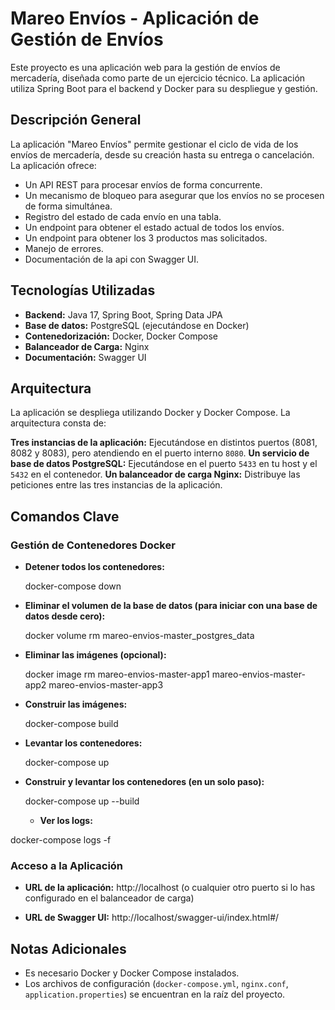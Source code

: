 # Mareo Envíos - Aplicación de Gestión de Envíos

Este proyecto es una aplicación web para la gestión de envíos de mercadería, diseñada como parte de un ejercicio técnico.
La aplicación utiliza Spring Boot para el backend y Docker para su despliegue y gestión.

## Descripción General

La aplicación "Mareo Envíos" permite gestionar el ciclo de vida de los envíos de mercadería, desde su creación hasta su entrega o cancelación. La aplicación ofrece:

*   Un API REST para procesar envíos de forma concurrente.
*   Un mecanismo de bloqueo para asegurar que los envíos no se procesen de forma simultánea.
*   Registro del estado de cada envío en una tabla.
*   Un endpoint para obtener el estado actual de todos los envíos.
*  Un endpoint para obtener los 3 productos mas solicitados.
*  Manejo de errores.
*  Documentación de la api con Swagger UI.

## Tecnologías Utilizadas

*   **Backend:** Java 17, Spring Boot, Spring Data JPA
*   **Base de datos:** PostgreSQL (ejecutándose en Docker)
*   **Contenedorización:** Docker, Docker Compose
*   **Balanceador de Carga:** Nginx
*   **Documentación:** Swagger UI

## Arquitectura

La aplicación se despliega utilizando Docker y Docker Compose. La arquitectura consta de:

  **Tres instancias de la aplicación:** Ejecutándose en distintos puertos (8081, 8082 y 8083), pero atendiendo en el puerto interno `8080`.
  **Un servicio de base de datos PostgreSQL:** Ejecutándose en el puerto `5433` en tu host y el `5432` en el contenedor.
  **Un balanceador de carga Nginx:** Distribuye las peticiones entre las tres instancias de la aplicación.

## Comandos Clave

### Gestión de Contenedores Docker

*   **Detener todos los contenedores:**

    docker-compose down

*   **Eliminar el volumen de la base de datos (para iniciar con una base de datos desde cero):**

    docker volume rm mareo-envios-master_postgres_data

*   **Eliminar las imágenes (opcional):**

    docker image rm mareo-envios-master-app1 mareo-envios-master-app2 mareo-envios-master-app3 

*   **Construir las imágenes:**

    docker-compose build


*   **Levantar los contenedores:**

    docker-compose up

*   **Construir y levantar los contenedores (en un solo paso):**

    docker-compose up --build
    
    * **Ver los logs:**

   docker-compose logs -f


### Acceso a la Aplicación

*   **URL de la aplicación:**
	http://localhost  (o cualquier otro puerto si lo has configurado en el balanceador de carga)
   
*   **URL de Swagger UI:**
    http://localhost/swagger-ui/index.html#/
    

## Notas Adicionales

*   Es necesario Docker y Docker Compose instalados.
*   Los archivos de configuración (`docker-compose.yml`, `nginx.conf`, `application.properties`) se encuentran en la raíz del proyecto.

